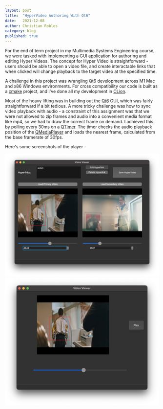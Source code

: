 ```yaml
---
layout: post
title:  "HyperVideo Authoring With Qt6"
date:   2021-12-08
author: Christian Robles
category: blog
published: true
---
```


For the end of term project in my Multimedia Systems Engineering course, we were tasked with implementing a GUI application for authoring and editing Hyper Videos. The concept for Hyper Video is straightforward - users should be able to open a video file, and create interactable links that when clicked will change playback to the target video at the specified time.

A challenge in this project was wrangling Qt6 development across M1 Mac and x86 Windows environments. For cross compatibility our code is built as a [cmake](https://cmake.org/) project, and I've done all my development in [CLion](https://www.jetbrains.com/clion/).

Most of the heavy lifting was in building out the [Qt6](https://www.qt.io/product/qt6) GUI, which was fairly straightforward if a bit tedious. A more tricky challenge was how to sync video playback with audio - a constraint of this assignment was that we were not allowed to zip frames and audio into a convenient media format like mp4, so we had to draw the correct frame on demand. I achieved this by polling every 30ms on a [QTimer](https://doc.qt.io/qt-6/qtimer.html). The timer checks the audio playback position of the [QMediaPlayer](https://doc-snapshots.qt.io/qt6-dev/qmediaplayer.html) and loads the nearest frame, calculated from the base framerate of 30fps.

Here's some screenshots of the player -

<img src="/assets/images/hypervideo/hyperauthor.png" alt="author" width="505"/>

<img src="/assets/images/hypervideo/hyperviewer.png" alt="viewer" width="505"/>
